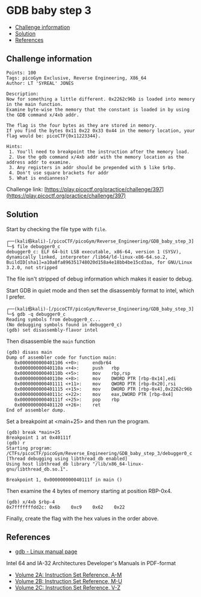 # GDB baby step 3

- [Challenge information](#challenge-information)
- [Solution](#solution)
- [References](#references)

## Challenge information
```
Points: 100
Tags: picoGym Exclusive, Reverse Engineering, X86_64
Author: LT 'SYREAL' JONES

Description:
Now for something a little different. 0x2262c96b is loaded into memory in the main function. 
Examine byte-wise the memory that the constant is loaded in by using the GDB command x/4xb addr. 

The flag is the four bytes as they are stored in memory. 
If you find the bytes 0x11 0x22 0x33 0x44 in the memory location, your flag would be: picoCTF{0x11223344}.

Hints:
 1. You'll need to breakpoint the instruction after the memory load.
 2. Use the gdb command x/4xb addr with the memory location as the address addr to examine.
 3. Any registers in addr should be prepended with $ like $rbp.
 4. Don't use square brackets for addr
 5. What is endianness?
```
Challenge link: [https://play.picoctf.org/practice/challenge/397](https://play.picoctf.org/practice/challenge/397)

## Solution

Start by checking the file type with `file`.
```
┌──(kali㉿kali)-[/picoCTF/picoGym/Reverse_Engineering/GDB_baby_step_3]
└─$ file debugger0_c 
debugger0_c: ELF 64-bit LSB executable, x86-64, version 1 (SYSV), dynamically linked, interpreter /lib64/ld-linux-x86-64.so.2, BuildID[sha1]=a10a8fa896351748020d158a4e18bb4be15cd3aa, for GNU/Linux 3.2.0, not stripped
```

The file isn't stripped of debug information which makes it easier to debug.

Start GDB in quiet mode and then set the disassembly format to intel, which I prefer.
```
┌──(kali㉿kali)-[/picoCTF/picoGym/Reverse_Engineering/GDB_baby_step_3]
└─$ gdb -q debugger0_c 
Reading symbols from debugger0_c...
(No debugging symbols found in debugger0_c)
(gdb) set disassembly-flavor intel
```

Then disassemble the `main` function
```
(gdb) disass main
Dump of assembler code for function main:
   0x0000000000401106 <+0>:     endbr64 
   0x000000000040110a <+4>:     push   rbp
   0x000000000040110b <+5>:     mov    rbp,rsp
   0x000000000040110e <+8>:     mov    DWORD PTR [rbp-0x14],edi
   0x0000000000401111 <+11>:    mov    QWORD PTR [rbp-0x20],rsi
   0x0000000000401115 <+15>:    mov    DWORD PTR [rbp-0x4],0x2262c96b
   0x000000000040111c <+22>:    mov    eax,DWORD PTR [rbp-0x4]
   0x000000000040111f <+25>:    pop    rbp
   0x0000000000401120 <+26>:    ret    
End of assembler dump.
```

Set a breakpoint at <main+25> and then run the program.
```
(gdb) break *main+25
Breakpoint 1 at 0x40111f
(gdb) r
Starting program: /CTFs/picoCTF/picoGym/Reverse_Engineering/GDB_baby_step_3/debugger0_c 
[Thread debugging using libthread_db enabled]
Using host libthread_db library "/lib/x86_64-linux-gnu/libthread_db.so.1".

Breakpoint 1, 0x000000000040111f in main ()
```

Then examine the 4 bytes of memory starting at position RBP-0x4.
```
(gdb) x/4xb $rbp-4
0x7fffffffdd2c: 0x6b    0xc9    0x62    0x22
```

Finally, create the flag with the hex values in the order above.

## References

- [gdb - Linux manual page](https://man7.org/linux/man-pages/man1/gdb.1.html)

Intel 64 and IA-32 Architectures Developer's Manuals in PDF-format  
- [Volume 2A: Instruction Set Reference, A-M](https://www.intel.com/content/dam/www/public/us/en/documents/manuals/64-ia-32-architectures-software-developer-vol-2a-manual.pdf)
- [Volume 2B: Instruction Set Reference, M-U](https://www.intel.com/content/dam/www/public/us/en/documents/manuals/64-ia-32-architectures-software-developer-vol-2b-manual.pdf)
- [Volume 2C: Instruction Set Reference, V-Z](https://www.intel.com/content/dam/www/public/us/en/documents/manuals/64-ia-32-architectures-software-developer-vol-2c-manual.pdf)
